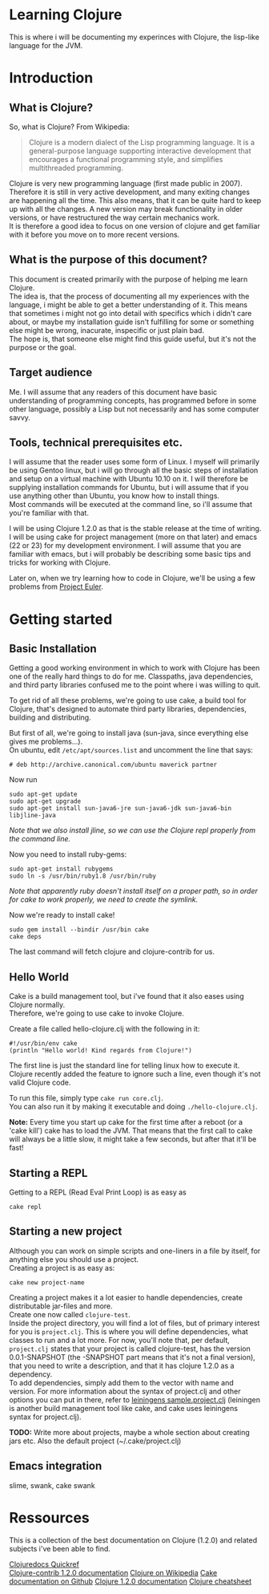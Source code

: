 ---
---

Learning Clojure
================

This is where i will be documenting my experinces with Clojure, the
lisp-like language for the JVM.

Introduction
============

What is Clojure?
----------------

So, what is Clojure? From Wikipedia:

> Clojure is a modern dialect of the Lisp programming language. It is
> a general-purpose language supporting interactive development that
> encourages a functional programming style, and simplifies
> multithreaded programming.

Clojure is very new programming language (first made public in
2007). Therefore it is still in very active development, and many
exiting changes are happening all the time. This also means, that it
can be quite hard to keep up with all the changes. A new version may
break functionality in older versions, or have restructured the way
certain mechanics work.  
It is therefore a good idea to focus on one version of clojure and get
familiar with it before you move on to more recent versions.


What is the purpose of this document?
-------------------------------------

This document is created primarily with the purpose of helping me
learn Clojure.  
The idea is, that the process of documenting all my
experiences with the language, i might be able to get a better
understanding of it. 
This means that sometimes i might not go into detail with specifics
which i didn't care about, or maybe my installation guide isn't
fulfilling for some or something else might be wrong, inacurate,
inspecific or just plain bad.  
The hope is, that someone else might find this guide useful, but it's
not the purpose or the goal.


Target audience
---------------

Me.
I will assume that any readers of this document have basic
understanding of programming concepts, has programmed before in some
other language, possibly a Lisp but not necessarily and has some
computer savvy. 


Tools, technical prerequisites etc.
-----------------------------------

I will assume that the reader uses some form of Linux. I myself will
primarily be using Gentoo linux, but i will go through all the basic
steps of installation and setup on a virtual machine with Ubuntu 10.10
on it. I will therefore be supplying installation commands for Ubuntu,
but i will assume that if you use anything other than Ubuntu, you know
how to install things.  
Most commands will be executed at the command line, so i'll assume
that you're familiar with that.

I will be using Clojure 1.2.0 as that is the stable release at the
time of writing. I will be using cake for project management (more on
that later) and emacs (22 or 23) for my development environment. I
will assume that you are familiar with emacs, but i will probably be
describing some basic tips and tricks for working with Clojure.  

Later on, when we try learning how to code in Clojure, we'll be using
a few problems from [Project Euler](http://www.projecteuler.net
"Project Euler").


Getting started
===============

Basic Installation
------------------

Getting a good working environment in which to work with Clojure has
been one of the really hard things to do for me. Classpaths, java
dependencies, and third party libraries confused me to the point where i
was willing to quit.  

To get rid of all these problems, we're going to use cake, a build
tool for Clojure, that's designed to automate third party libraries,
dependencies, building and distributing.

But first of all, we're going to install java (sun-java, since
everything else gives me problems...).  
On ubuntu, edit <code>/etc/apt/sources.list</code> and uncomment the line that
says:

    # deb http://archive.canonical.com/ubuntu maverick partner

Now run

    sudo apt-get update
    sudo apt-get upgrade
    sudo apt-get install sun-java6-jre sun-java6-jdk sun-java6-bin libjline-java

_Note that we also install jline, so we can use the Clojure repl
properly from the command line._

Now you need to install ruby-gems:

    sudo apt-get install rubygems
    sudo ln -s /usr/bin/ruby1.8 /usr/bin/ruby


_Note that apparently ruby doesn't install itself on a proper path, so
in order for cake to work properly, we need to create the symlink._

Now we're ready to install cake!

    sudo gem install --bindir /usr/bin cake
    cake deps

The last command will fetch clojure and clojure-contrib for us.

Hello World
-----------

Cake is a build management tool, but i've found that it also eases
using Clojure normally.  
Therefore, we're going to use cake to invoke Clojure.

Create a file called hello-clojure.clj with the following in it:

    #!/usr/bin/env cake
    (println "Hello world! Kind regards from Clojure!")


The first line is just the standard line for telling linux how to
execute it. Clojure recently added the feature to ignore such a line,
even though it's not valid Clojure code.

To run this file, simply type <code>cake run core.clj</code>.  
You can also run it by making it executable and doing
<code>./hello-clojure.clj</code>.

__Note:__ Every time you start up cake for the first time after a
reboot (or a 'cake kill') cake has to load the JVM. That means that
the first call to cake will always be a little slow, it might take a
few seconds, but after that it'll be fast!

Starting a REPL
---------------

Getting to a REPL (Read Eval Print Loop) is as easy as

    cake repl

Starting a new project
----------------------

Although you can work on simple scripts and one-liners in a file by
itself, for anything else you should use a project.  
Creating a project is as easy as:

    cake new project-name

Creating a project makes it a lot easier to handle dependencies,
create distributable jar-files and more.  
Create one now called <code>clojure-test</code>.  
Inside the project directory, you will find a lot of files, but of
primary interest for you is <code>project.clj</code>. This is where
you will define dependencies, what classes to run and a lot more.
For now, you'll note that, per default, <code>project.clj</code>
states that your project is called clojure-test, has the version
0.0.1-SNAPSHOT (the -SNAPSHOT part means that it's not a final
version), that you need to write a description, and that it has
clojure 1.2.0 as a dependency.  
To add dependencies, simply add them to the vector with name and
version. For more information about the syntax of project.clj and
other options you can put in there, refer to [leiningens
sample.project.clj](http://github.com/technomancy/leiningen/blob/master/sample.project.clj)
(leiningen is another build management tool like cake, and cake uses
leiningens syntax for project.clj).

__TODO:__ Write more about projects, maybe a whole section about
creating jars etc. Also the default project (~/.cake/project.clj)

Emacs integration
-----------------

slime, swank, cake swank

Ressources
==========

This is a collection of the best documentation on Clojure (1.2.0) and
related subjects i've been able to find.

[Clojuredocs Quickref](http://clojuredocs.org/quickref/Clojure%20Core)  
[Clojure-contrib 1.2.0
documentation](http://clojure.github.com/clojure-contrib)
[Clojure on Wikipedia](http://en.wikipedia.org/wiki/Clojure)
[Cake documentation on Github](http://github.com/ninjudd/cake)
[Clojure 1.2.0 documentation](http://clojure.github.com/clojure)
[Clojure cheatsheet](http://clojure.org/cheatsheet)
